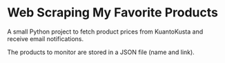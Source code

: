 # Web Scraping My Favorite Products

A small Python project to fetch product prices from KuantoKusta and receive email notifications.

The products to monitor are stored in a JSON file (name and link).